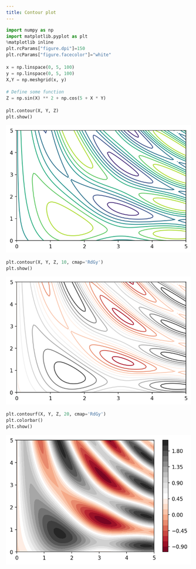 ```yaml
---
title: Contour plot
---
```

```python
import numpy as np
import matplotlib.pyplot as plt
%matplotlib inline
plt.rcParams["figure.dpi"]=150
plt.rcParams["figure.facecolor"]="white"

x = np.linspace(0, 5, 100)
y = np.linspace(0, 5, 100)
X,Y = np.meshgrid(x, y)

# Define some function
Z = np.sin(X) ** 2 + np.cos(5 + X * Y)

plt.contour(X, Y, Z)
plt.show()
```

![contour-plot](../../static/img/contour-plot-1.png)

```python
plt.contour(X, Y, Z, 10, cmap='RdGy')
plt.show()
```

![contour-plot](../../static/img/contour-plot-2.png)

```python
plt.contourf(X, Y, Z, 20, cmap='RdGy')
plt.colorbar()
plt.show()
```

![contour-plot](../../static/img/contour-plot-3.png)
